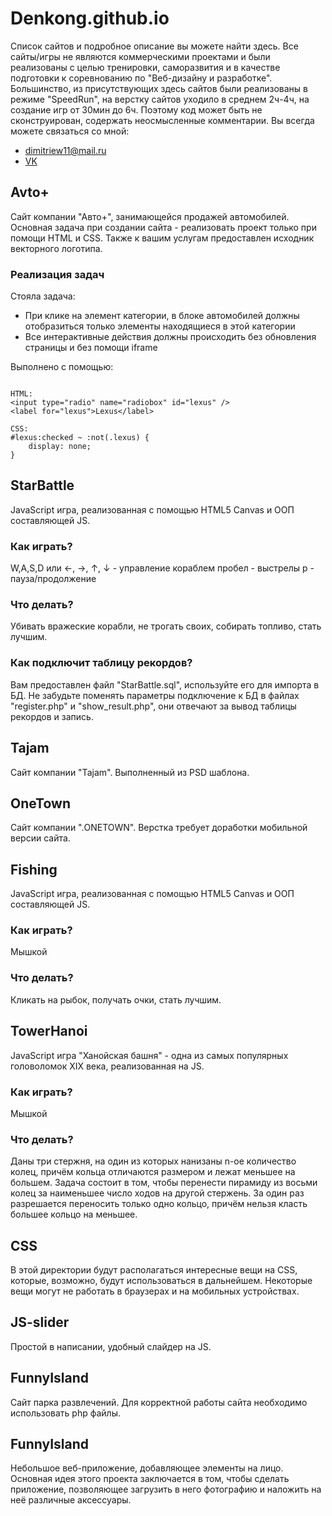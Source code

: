 # Denkong.github.io

Список сайтов и подробное описание вы можете найти здесь.
Все сайты/игры не являются коммерческими проектами и были реализованы с целью тренировки, саморазвития и в качестве подготовки к соревнованию по "Веб-дизайну и разработке".
Большинство, из присутствующих здесь сайтов были реализованы в режиме "SpeedRun", на верстку сайтов уходило в среднем 2ч-4ч, на создание игр от 30мин до 6ч.
Поэтому код может быть не сконструирован, содержать неосмысленные комментарии.
Вы всегда можете связаться со мной:
* dimitriew11@mail.ru
* [VK](https://vk.com/denisdimitriew)

## Avto+

Сайт компании "Авто+", занимающейся продажей автомобилей. Основная задача при создании сайта - реализовать проект только при помощи HTML и CSS. Также к вашим услугам предоставлен исходник векторного логотипа.

### Реализация задач

Стояла задача:
* При клике на элемент категории, в блоке автомобилей должны отобразиться только элементы находящиеся в этой категории
* Все интерактивные действия должны происходить без обновления страницы и без помощи iframe

Выполнено с помощью:

```

HTML:
<input type="radio" name="radiobox" id="lexus" />
<label for="lexus">Lexus</label>

CSS:
#lexus:checked ~ :not(.lexus) {
    display: none;
}

```

## StarBattle

JavaScript игра, реализованная с помощью HTML5 Canvas и ООП составляющей JS.

### Как играть?

W,A,S,D или ←, →, ↑, ↓ - управление кораблем
пробел - выстрелы
p - пауза/продолжение

### Что делать?

Убивать вражеские корабли, не трогать своих, собирать топливо, стать лучшим.

### Как подключит таблицу рекордов?

Вам предоставлен файл "StarBattle.sql", используйте его для импорта в БД.
Не забудьте поменять параметры подключение к БД в файлах "register.php" и "show_result.php", они отвечают за вывод таблицы рекордов и запись.

## Tajam

Сайт компании "Tajam". Выполненный из PSD шаблона.

## OneTown

Сайт компании ".ONETOWN". Верстка требует доработки мобильной версии сайта.

## Fishing

JavaScript игра, реализованная с помощью HTML5 Canvas и ООП составляющей JS.

### Как играть?

Мышкой

### Что делать?

Кликать на рыбок, получать очки, стать лучшим.

## TowerHanoi

JavaScript игра "Ханойская башня" - одна из самых популярных головоломок XIX века, реализованная на JS. 

### Как играть?

Мышкой

### Что делать?

Даны три стержня, на один из которых нанизаны n-ое количество колец, причём кольца отличаются размером и лежат меньшее на большем. Задача состоит в том, чтобы перенести пирамиду из восьми колец за наименьшее число ходов на другой стержень. За один раз разрешается переносить только одно кольцо, причём нельзя класть большее кольцо на меньшее.

## CSS

В этой директории будут располагаться интересные вещи на CSS, которые, возможно, будут использоваться в дальнейшем. Некоторые вещи могут не работать в браузерах и на мобильных устройствах.

## JS-slider

Простой в написании, удобный слайдер на JS.

## FunnyIsland

Сайт парка развлечений. Для корректной работы сайта необходимо использовать php файлы.

## FunnyIsland

Небольшое веб-приложение, добавляющее элементы на лицо. Основная идея этого проекта заключается в том, чтобы сделать приложение, позволяющее загрузить в него фотографию и наложить на неё различные аксессуары.




